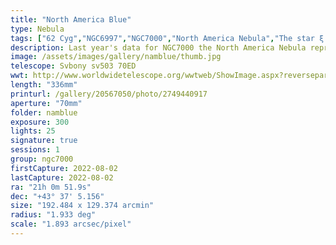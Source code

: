 ```yaml
---
title: "North America Blue"
type: Nebula
tags: ["62 Cyg","NGC6997","NGC7000","North America Nebula","The star ξ Cyg"]
description: Last year's data for NGC7000 the North America Nebula reprocessed to bring out more color.
image: /assets/images/gallery/namblue/thumb.jpg
telescope: Svbony sv503 70ED
wwt: http://www.worldwidetelescope.org/wwtweb/ShowImage.aspx?reverseparity=False&scale=1.893285&name=namblue.jpg&imageurl=https://deepskyworkflows.com/assets/images/gallery/namblue/namblue.jpg&credits=Jeremy+Likness+at+DeepSkyWorkflows.com&creditsUrl=https://deepskyworkflows.com&ra=315.686287&dec=43.283088&x=2427.3&y=2711.7&rotation=-88.59&thumb=https://deepskyworkflows.com/assets/images/gallery/namblue/thumb.jpg
length: "336mm"
printurl: /gallery/20567050/photo/2749440917
aperture: "70mm"
folder: namblue
exposure: 300
lights: 25
signature: true
sessions: 1
group: ngc7000
firstCapture: 2022-08-02 
lastCapture: 2022-08-02
ra: "21h 0m 51.9s"
dec: "+43° 37' 5.156"
size: "192.484 x 129.374 arcmin"
radius: "1.933 deg"
scale: "1.893 arcsec/pixel"
---
```

